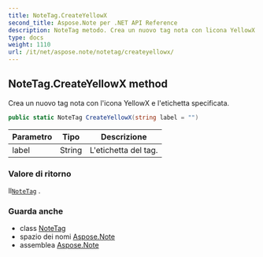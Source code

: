 ```yaml
---
title: NoteTag.CreateYellowX
second_title: Aspose.Note per .NET API Reference
description: NoteTag metodo. Crea un nuovo tag nota con licona YellowX e letichetta specificata.
type: docs
weight: 1110
url: /it/net/aspose.note/notetag/createyellowx/
---
```

## NoteTag.CreateYellowX method

Crea un nuovo tag nota con l'icona YellowX e l'etichetta specificata.

```csharp
public static NoteTag CreateYellowX(string label = "")
```

| Parametro | Tipo | Descrizione |
| --- | --- | --- |
| label | String | L'etichetta del tag. |

### Valore di ritorno

Il[`NoteTag`](../) .

### Guarda anche

* class [NoteTag](../)
* spazio dei nomi [Aspose.Note](../../notetag/)
* assemblea [Aspose.Note](../../../)


